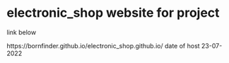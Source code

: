 # electronic_shop website for project
link below

<link> https://bornfinder.github.io/electronic_shop.github.io/ </link>
date of  host 23-07-2022
